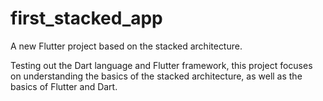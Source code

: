 # first_stacked_app

A new Flutter project based on the stacked architecture. 

Testing out the Dart language and Flutter framework, this project focuses on understanding the basics of the stacked architecture, as well as the basics of Flutter and Dart.


